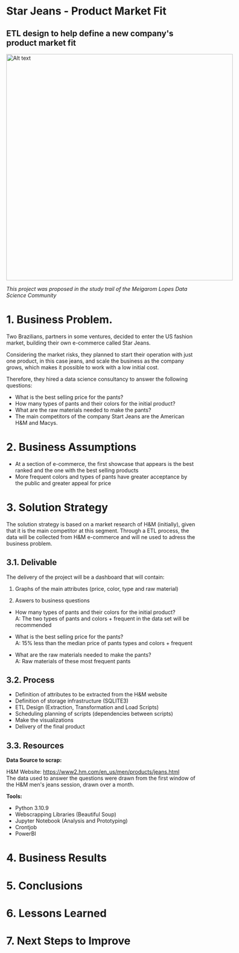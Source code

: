 # Star Jeans - Product Market Fit 

## ETL design to help define a new company's product market fit

<img src="/img/jason-leung-DmD8HVOjy4c-unsplash.jpg"
  alt="Alt text"
  title="cover image"
  style="display: inline-block; margin: 0 auto; max-width: 600px;height:600px">

*This project was proposed in the study trail of the Meigarom Lopes Data Science Community*

# 1. Business Problem.

Two Brazilians, partners in some ventures, decided to enter the US fashion market, building their own e-commerce called Star Jeans.

Considering the market risks, they planned to start their operation with just one product, in this case jeans, and scale the business as the company grows, which makes it possible to work with a low initial cost.

Therefore, they hired a data science consultancy to answer the following questions:

- What is the best selling price for the pants?
- How many types of pants and their colors for the initial product?
- What are the raw materials needed to make the pants?
- The main competitors of the company Start Jeans are the American H&M and Macys.

# 2. Business Assumptions
- At a section of e-commerce, the first showcase that appears is the best ranked and the one with the best selling products
- More frequent colors and types of pants have greater acceptance by the public and greater appeal for price

# 3. Solution Strategy

The solution strategy is based on a market research of H&M (initially), given that it is the main competitor at this segment. Through a ETL process, the data will be collected from H&M e-commerce and will ne used to adress the business problem. 

## 3.1. Delivable

The delivery of the project will be a dashboard that will contain:

1. Graphs of the main attributes (price, color, type and raw material)

2. Aswers to business questions

- How many types of pants and their colors for the initial product?<br>
  A: The two types of pants and colors + frequent in the data set will be recommended

- What is the best selling price for the pants? <br>
  A: 15% less than the median price of pants types and colors + frequent

- What are the raw materials needed to make the pants?<br>
  A: Raw materials of these most frequent pants

## 3.2. Process

- Definition of attributes to be extracted from the H&M website
- Definition of storage infrastructure (SQLITE3)
- ETL Design (Extraction, Transformation and Load Scripts)
- Scheduling planning of scripts (dependencies between scripts)
- Make the visualizations
- Delivery of the final product

## 3.3. Resources

**Data Source to scrap:**<br>
  
  H&M Website: https://www2.hm.com/en_us/men/products/jeans.html<br>
  The data used to answer the questions were drawn from the first window of the H&M men's jeans session, drawn over a month.

**Tools:**<br>

  - Python 3.10.9
  - Webscrapping Libraries (Beautiful Soup)
  - Jupyter Notebook (Analysis and Prototyping)
  - Crontjob
  - PowerBI
  
  
# 4. Business Results

# 5. Conclusions

# 6. Lessons Learned

# 7. Next Steps to Improve
